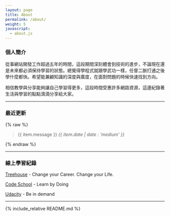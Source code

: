 ```yaml
---
layout: page
title: About
permalink: /about/
weight: 5
javascript:
  - about.js
---
```


### 個人簡介

從事網站開發工作超過五年的時間，這段期間深刻體會到技術的進步，不論現在還是未來都必須保持學習的狀態。總覺得學程式就跟學武功一樣，任督二脈打通之後學什麼都快。希望能兼顧知識的深度與廣度，在面對問題的時候快速找到方向。

相信教學與分享能夠讓自己學習得更多，這段時間受惠許多網路資源，這邊紀錄著生活與學習的點點滴滴分享給大家。

-----

### 最近更新

{% raw %}
<div ng-controller="GitHubController">
  <blockquote ng-repeat="item in commits">
    {{ item.message }}
    <cite>{{ item.date | date : 'medium' }}</cite>
  </blockquote>
</div>
{% endraw %}

-----

### 線上學習紀錄

[Treehouse](https://teamtreehouse.com/tlkuo) - Change your Career. Change your Life.

[Code School](https://www.codeschool.com/users/1969044) - Learn by Doing

[Udacity](https://www.udacity.com/) - Be in demand

-----

{% include_relative README.md %}
